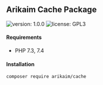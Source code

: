 ## Arikaim Cache Package
![version: 1.0.0](https://img.shields.io/github/release/arikaim/cache.svg)
![license: GPL3](https://img.shields.io/badge/License-GPLv3-blue.svg)
   


#### Requirements 
  * PHP 7.3, 7.4

#### Installation

```sh
composer require arikaim/cache
```
